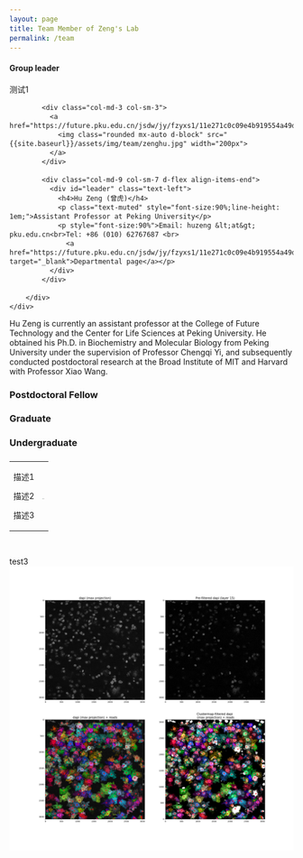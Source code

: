 ```yaml
---
layout: page
title: Team Member of Zeng's Lab
permalink: /team
---
```

#### Group leader
测试1
  <div class="team-leader">  
    <div class="container pt-5">
        <div class="row">

            <div class="col-md-3 col-sm-3">
              <a href="https://future.pku.edu.cn/jsdw/jy/fzyxs1/11e271c0c09e4b919554a49d90093b98.htm">
                <img class="rounded mx-auto d-block" src="{{site.baseurl}}/assets/img/team/zenghu.jpg" width="200px">
              </a>
            </div>
    
            <div class="col-md-9 col-sm-7 d-flex align-items-end">
              <div id="leader" class="text-left">
                <h4>Hu Zeng (曾虎)</h4>
                <p class="text-muted" style="font-size:90%;line-height: 1em;">Assistant Professor at Peking University</p>
                <p style="font-size:90%">Email: huzeng &lt;at&gt; pku.edu.cn<br>Tel: +86 (010) 62767687 <br>
                  <a href="https://future.pku.edu.cn/jsdw/jy/fzyxs1/11e271c0c09e4b919554a49d90093b98.htm" target="_blank">Departmental page</a></p>
              </div>
            </div>

        </div>
    </div>
</div>

Hu Zeng is currently an assistant professor at the College of Future Technology and the Center for Life Sciences at Peking University. He obtained his Ph.D. in Biochemistry and Molecular Biology from Peking University under the supervision of Professor Chengqi Yi, and subsequently conducted postdoctoral research at the Broad Institute of MIT and Harvard with Professor Xiao Wang.

### Postdoctoral Fellow

### Graduate

### Undergraduate

### 

<div align="center">
<table rules="none">
<tr>
<td>
<p>描述1</p>
<p>描述2</p>
<p>描述3</p>
</td>
<td>
<img src="{{site.baseurl}}/assets/img/team/test.png" style="zoom:5%"  alt="图片名称"/>
</td>
</tr>
</table>    
</div>

<img src="{{site.baseurl}}/assets/img/team/test.png" alt="">

test3 
![image](/assets/img/team/test.png)

